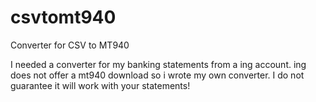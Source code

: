 # csvtomt940
Converter for CSV to MT940

I needed a converter for my banking statements from a ing account. ing does not offer a mt940 download so i wrote my own converter. I do not guarantee it will work with your statements!
